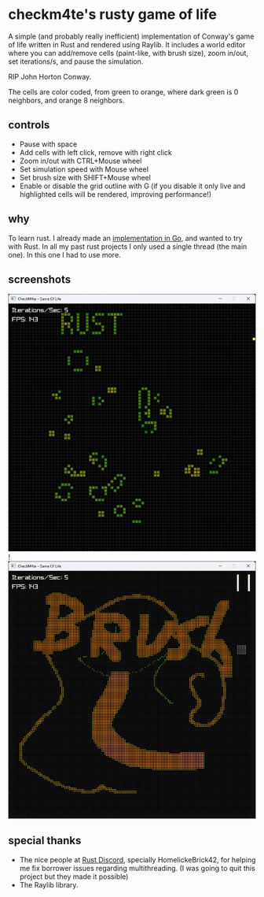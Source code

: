 # checkm4te's rusty game of life
A simple (and probably really inefficient) implementation of Conway's game of life written in Rust and rendered using Raylib. It includes a world editor where you can add/remove cells (paint-like, with brush size), zoom in/out, set iterations/s, and pause the simulation.

RIP John Horton Conway.

The cells are color coded, from green to orange, where dark green is 0 neighbors, and orange 8 neighbors.

## controls
- Pause with space
- Add cells with left click, remove with right click
- Zoom in/out with CTRL+Mouse wheel
- Set simulation speed with Mouse wheel
- Set brush size with SHIFT+Mouse wheel
- Enable or disable the grid outline with G (if you disable it only live and highlighted cells will be rendered, improving performance!)

## why
To learn rust. I already made an [implementation in Go](https://github.com/checkm4ted/gameoflife), and wanted to try with Rust. In all my past rust projects I only used a single thread (the main one). In this one I had to use more.

## screenshots
![Screenshot](image.png)!
![Brush size demo](image-1.png)

## special thanks
- The nice people at [Rust Discord](https://discord.gg/rust-lang-community), specially HomelickeBrick42, for helping me fix borrower issues regarding multithreading.  (I was going to quit this project but they made it possible) 
- The Raylib library.